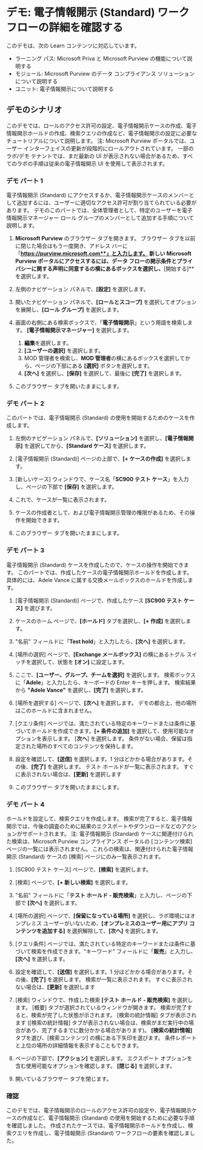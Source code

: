 <!---
---
デモ: タイトル: '電子情報開示ワークフローの詳細を確認する' ラーニング パス/モジュール/ユニット: 'ラーニング パス: Microsoft Priva と Microsoft Purview の機能について説明する; モジュール 3: Microsoft Purview のデータ コンプライアンス ソリューションについて説明する; ユニット 2: 電子情報開示について説明する'
---
--->

# デモ: 電子情報開示 (Standard) ワークフローの詳細を確認する

このデモは、次の Learn コンテンツに対応しています。

- ラーニング パス: Microsoft Priva と Microsoft Purview の機能について説明する
- モジュール: Microsoft Purview のデータ コンプライアンス ソリューションについて説明する
- ユニット: 電子情報開示について説明する

## デモのシナリオ

このデモでは、ロールのアクセス許可の設定、電子情報開示ケースの作成、電子情報開示ホールドの作成、検索クエリの作成など、電子情報開示の設定に必要なチュートリアルについて説明します。  注: Microsoft Purview ポータルでは、ユーザー インターフェイスの更新が段階的にロールアウトされています。 一部のラボ/デモ テナントでは、まだ最新の UI が表示されない場合があるため、すべてのラボの手順は従来の電子情報開示 UI を使用して表示されます。

### デモ パート 1

電子情報開示 (Standard) にアクセスするか、電子情報開示ケースのメンバーとして追加するには、ユーザーに適切なアクセス許可が割り当てられている必要があります。 デモのこのパートでは、全体管理者として、特定のユーザーを電子情報開示マネージャー ロール グループのメンバーとして追加する手順について説明します。

1. **Microsoft Purview** のブラウザー タブを開きます。 ブラウザー タブを以前に閉じた場合はもう一度開き、アドレス バーに「**https://purview.microsoft.com**」と入力します。 新しい Microsoft Purview ポータルにアクセスするには、**データ フローの開示条件とプライバシーに関する声明に同意する**の横にあるボックスを選択し、**[開始する]** を選択します。  
1. 左側のナビゲーション パネルで、**[設定]** を選択します。
1. 開いたナビゲーション パネルで、**[ロールとスコープ]** を選択してオプションを展開し、**[ロール グループ]** を選択します。
1. 画面の右側にある検索ボックスで、「**電子情報開示**」という用語を検索します。  **[電子情報開示マネージャー]** を選択します。
    1. **編集**を選択します。
    1. **[ユーザーの選択]** を選択します。
    1. MOD 管理者を検索し、**MOD 管理者**の横にあるボックスを選択してから、ページの下部にある **[選択]** ボタンを選択します。
    1. **[次へ]** を選択し、**[保存]** を選択して、最後に **[完了]** を選択します。

1. このブラウザー タブを開いたままにします。

### デモ パート 2

このパートでは、電子情報開示 (Standard) の使用を開始するためのケースを作成します。

1. 左側のナビゲーション パネルで、**[ソリューション]** を選択し、**[電子情報開示]** を選択してから、**[Standard ケース]** を選択します。

1. [電子情報開示 (Standard)] ページの上部で、**[+ ケースの作成]** を選択します。

1. [新しいケース] ウィンドウで、ケース名「**SC900 テスト ケース**」を入力し、ページの下部で **[保存]** を選択します。

1. これで、ケースが一覧に表示されます。

1. ケースの作成者として、および電子情報開示管理の権限があるため、その操作を開始できます。  

1. このブラウザー タブを開いたままにします。

### デモ パート 3

電子情報開示 (Standard) ケースを作成したので、ケースの操作を開始できます。  このパートでは、作成したケースの電子情報開示ホールドを作成します。  具体的には、Adele Vance に属する交換メールボックスのホールドを作成します。

1. [電子情報開示 (Standard)] ページで、作成したケース **[SC900 テスト ケース]** を選びます。

1. ケースのホーム ページで、**[ホールド]** タブを選択し、**[+ 作成]** を選択します。

1. "名前" フィールドに「**Test hold**」と入力したら、**[次へ]** を選択します。

1. [場所の選択] ページで、**[Exchange メールボックス]** の横にあるトグル スイッチを選択して、状態を **[オン]** に設定します。  

1. ここで、**[ユーザー、グループ、チームを選択]** を選択します。  検索ボックスに「**Adele**」と入力したら、キーボードの Enter キーを押します。 検索結果から **"Adele Vance"** を選択し、**[完了]** を選択します。

1. [場所を選択する] ページで、**[次へ]** を選択します。  デモの都合上、他の場所はこのホールドに含まれません。

1. [クエリ条件] ページでは、満たされている特定のキーワードまたは条件に基づいてホールドを作成できます。**[+ 条件の追加]** を選択して、使用可能なオプションを表示します。  [**次へ**] を選択します。 条件がない場合、保留は指定された場所のすべてのコンテンツを保持します。

1. 設定を確認して、**[送信]** を選択します。1 分ほどかかる場合があります。その後、**[完了]** を選択します。  テスト ホールドが一覧に表示されます。  すぐに表示されない場合は、**[更新]** を選択します

1. このブラウザー タブを開いたままにします。

### デモ パート 4

ホールドを設定して、検索クエリを作成します。  検索が完了すると、電子情報開示では、今後の調査のために結果のエクスポートやダウンロードなどのアクションがサポートされます。   注: 電子情報開示 (Standard) ケースに関連付けられた検索は、Microsoft Purview コンプライアンス ポータルの [コンテンツ検索] ページの一覧には表示されません。 これらの検索は、関連付けられた電子情報開示 (Standard) ケースの [検索] ページにのみ一覧表示されます。

1. [SC900 テスト ケース] ページで、**[検索]** を選択します。

1. [検索] ページで、**[+ 新しい検索]** を選択します。

1. "名前" フィールドに「**テスト ホールド - 販売検索**」と入力し、ページの下部で **[次へ]** を選択します。

1. [場所の選択] ページで、**[保留になっている場所]** を選択し、ラボ環境にはオンプレミス ユーザーがいないため、**[オンプレミスのユーザー用にアプリ コンテンツを追加する]** を選択解除して、**[次へ]** を選択します。

1. [クエリ条件] ページでは、満たされている特定のキーワードまたは条件に基づいて検索を作成できます。"キーワード" フィールドに「**販売**」と入力し、**[次へ]** を選択します。

1. 設定を確認して、**[送信]** を選択します。1 分ほどかかる場合があります。その後、**[完了]** を選択します。  検索が一覧に表示されます。  すぐに表示されない場合は、**[更新]** を選択します

1. [検索] ウィンドウで、作成した検索 **[テスト ホールド - 販売検索]** を選択します。  [概要] タブが選択されているウィンドウが開きます。  検索が完了すると、検索が完了した状態が示されます。  [検索の統計情報] タブが表示されます ([検索の統計情報] タブが表示されない場合は、検索がまだ実行中の場合があり、完了するまでに数分かかる場合があります)。  **[検索の統計情報]** タブを選び、[検索コンテンツ] の横にある下矢印を選びます。  条件レポートと上位の場所の詳細情報を表示することもできます。  

1. ページの下部で、**[アクション]** を選択します。  エクスポート オプションを含む使用可能なオプションを確認します。 **[閉じる]** を選択します。

1. 開いているブラウザー タブを閉じます。

### 確認

このデモでは、電子情報開示のロールのアクセス許可の設定や、電子情報開示ケースの作成など、電子情報開示 (Standard) の使用を開始するために必要な手順を確認しました。  作成されたケースでは、電子情報開示ホールドを作成し、検索クエリを作成し、電子情報開示 (Standard) ワークフローの要素を確認しました。
